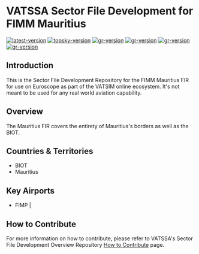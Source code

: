 # VATSSA Sector File Development for FIMM Mauritius

[![latest-version](https://img.shields.io/github/v/release/VATSIM-SSA/sectorfile-fimm?include_prereleases)](https://github.com/VATSIM-SSA/sectorfile-fimm/releases) [![topsky-version](https://img.shields.io/badge/TopSky-2.4.1-blue.svg)](https://forum.vatsim-scandinavia.org/t/topsky)
[![gr-version](https://img.shields.io/badge/Ground%20Radar-1.5-blue.svg)](https://forum.vatsim-scandinavia.org/t/ground-radar) [![gr-version](https://img.shields.io/badge/PushbackFlorian-1.1.0-blue.svg)](https://github.com/MorpheusXAUT/PushbackFlorian) [![gr-version](https://img.shields.io/badge/vCH-0.8.4-blue.svg)](https://github.com/DrFreas/VCH) [![gr-version](https://img.shields.io/badge/vFPC-2.1.1-blue.svg)](https://github.com/hpeter2/VFPC)

## Introduction

This is the Sector File Development Repository for the FIMM Mauritius FIR for use on Euroscope as part of the VATSIM online ecosystem. It's not meant to be used for any real world aviation capability.

## Overview

The Mauritius FIR covers the entirety of Mauritius's borders as well as the BIOT.

## Countries & Territories

- BIOT
- Mauritius

## Key Airports

- FIMP |

## How to Contribute

For more information on how to contribute, please refer to VATSSA's Sector File Development Overview Repository [How to Contribute](https://github.com/VATSIM-SSA/sectorfile-overview/wiki/How-to-Contribute) page.
